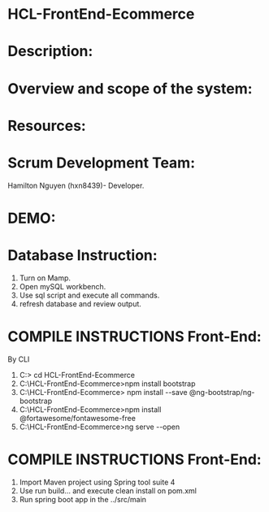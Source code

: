 # HCL-FrontEnd-Ecommerce

# Description: 

# Overview and scope of the system:

# Resources:

# Scrum Development Team:  

Hamilton Nguyen (hxn8439)- Developer.

# DEMO:

# Database Instruction:
1. Turn on Mamp.
2. Open mySQL workbench.
3. Use sql script and execute all commands.
4. refresh database and review output.

# COMPILE INSTRUCTIONS Front-End:
By CLI
1. C:\> cd HCL-FrontEnd-Ecommerce
2. C:\HCL-FrontEnd-Ecommerce>npm install bootstrap
3. C:\HCL-FrontEnd-Ecommerce> npm install --save @ng-bootstrap/ng-bootstrap
4. C:\HCL-FrontEnd-Ecommerce>npm install @fortawesome/fontawesome-free
5. C:\HCL-FrontEnd-Ecommerce>ng serve --open

# COMPILE INSTRUCTIONS Front-End:
1. Import Maven project using Spring tool suite 4
2. Use run build... and execute clean install on pom.xml
3. Run spring boot app in the ../src/main

